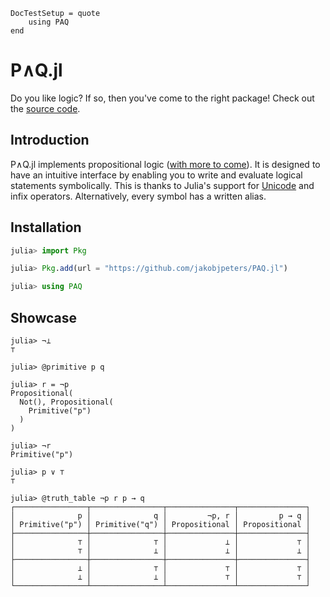 
```@meta
DocTestSetup = quote
    using PAQ
end
```

# P∧Q.jl

Do you like logic? If so, then you've come to the right package! Check out the [source code](https://github.com/jakobjpeters/PAQ.jl/).


## Introduction

P∧Q.jl implements propositional logic ([with more to come](https://github.com/jakobjpeters/PAQ.jl/blob/main/CONTRIBUTING.md)). It is designed to have an intuitive interface by enabling you to write and evaluate logical statements symbolically. This is thanks to Julia's support for [Unicode](https://docs.julialang.org/en/v1/manual/unicode-input/) and infix operators. Alternatively, every symbol has a written alias.


## Installation

```julia
julia> import Pkg

julia> Pkg.add(url = "https://github.com/jakobjpeters/PAQ.jl")

julia> using PAQ
```


## Showcase

```jldoctest
julia> ¬⊥
⊤

julia> @primitive p q

julia> r = ¬p
Propositional(
  Not(), Propositional(
    Primitive("p")
  ) 
)

julia> ¬r
Primitive("p")

julia> p ∨ ⊤
⊤

julia> @truth_table ¬p r p → q
┌────────────────┬────────────────┬───────────────┬───────────────┐
│              p │              q │         ¬p, r │         p → q │
│ Primitive("p") │ Primitive("q") │ Propositional │ Propositional │
├────────────────┼────────────────┼───────────────┼───────────────┤
│              ⊤ │              ⊤ │             ⊥ │             ⊤ │
│              ⊤ │              ⊥ │             ⊥ │             ⊥ │
├────────────────┼────────────────┼───────────────┼───────────────┤
│              ⊥ │              ⊤ │             ⊤ │             ⊤ │
│              ⊥ │              ⊥ │             ⊤ │             ⊤ │
└────────────────┴────────────────┴───────────────┴───────────────┘
```
